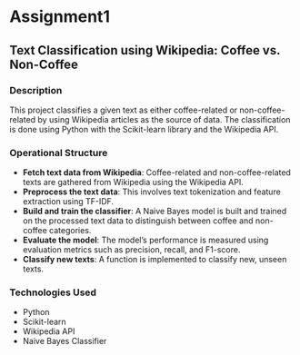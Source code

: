 # Assignment1

## Text Classification using Wikipedia: Coffee vs. Non-Coffee

### Description
This project classifies a given text as either coffee-related or non-coffee-related by using Wikipedia articles as the source of data. The classification is done using Python with the Scikit-learn library and the Wikipedia API.

### Operational Structure
- **Fetch text data from Wikipedia**: Coffee-related and non-coffee-related texts are gathered from Wikipedia using the Wikipedia API.
- **Preprocess the text data**: This involves text tokenization and feature extraction using TF-IDF.
- **Build and train the classifier**: A Naive Bayes model is built and trained on the processed text data to distinguish between coffee and non-coffee categories.
- **Evaluate the model**: The model’s performance is measured using evaluation metrics such as precision, recall, and F1-score.
- **Classify new texts**: A function is implemented to classify new, unseen texts.

### Technologies Used
- Python
- Scikit-learn
- Wikipedia API
- Naive Bayes Classifier

